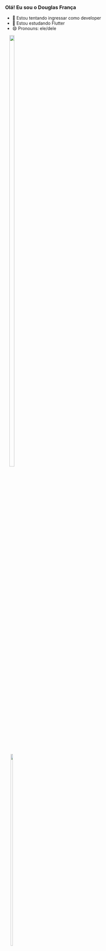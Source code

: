 ### Olá! Eu sou o Douglas França


- 🔭 Estou tentando ingressar como developer
- 🌱 Estou estudando Flutter
- 😄 Pronouns: ele/dele

<div align="center" style="display:inline-block">
  <a href="https://github.com/douglas-franca">
  <img height="60%" display="inline-block" src="https://github-readme-stats.vercel.app/api?username=douglas-franca&show_icons=true&theme=dark&include_all_commits=true&count_private=true"/>
  <img  display="inline-block" height="40%" src="https://github-readme-stats.vercel.app/api/top-langs/?username=douglas-franca&layout=compact&langs_count=7&theme=dark"/>
</div>

